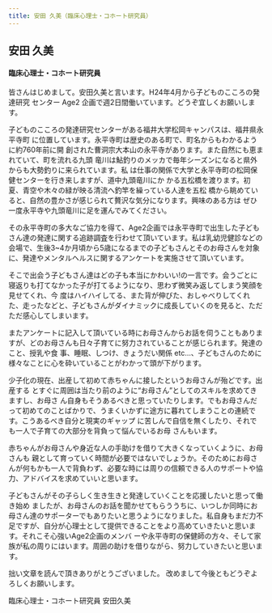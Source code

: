 ```yaml
---
title: 安田 久美（臨床心理士・コホート研究員）
---
```


## 安田 久美

#### 臨床心理士・コホート研究員

皆さんはじめまして。安田久美と言います。H24年4月から子どものこころの発達研究 センター Age2 企画で週2日間働いています。どうぞ宜しくお願いします。
子どものこころの発達研究センターがある福井大学松岡キャンパスは、福井県永平寺町 に位置しています。永平寺町は歴史のある町で、町名からもわかるように約760年前に開 創された曹洞宗大本山の永平寺があります。また自然にも恵まれていて、町を流れる九頭 竜川は鮎釣りのメッカで毎年シーズンになると県外からも大勢釣りに来られています。私 は仕事の関係で大学と永平寺町の松岡保健センターを行き来しますが、道中九頭竜川にか かる五松橋を渡ります。初夏、青空や木々の緑が映る清流へ釣竿を繰っている人達を五松 橋から眺めていると、自然の豊かさが感じられて贅沢な気分になります。興味のある方は ぜひ一度永平寺や九頭竜川に足を運んでみてください。その永平寺町の多大なご協力を得て、Age2企画では永平寺町で出生した子どもさん達の発達に関する追跡調査を行わせて頂いています。私は乳幼児健診などの会場で、生後3~4か月頃から5歳になるまでの子どもさんとそのお母さんを対象に、発達やメンタルヘルスに関するアンケートを実施させて頂いています。そこで出会う子どもさん達はどの子も本当にかわいい!の一言です。会うごとに寝返りも打てなかった子が打てるようになり、思わず微笑み返してしまう笑顔を見せてくれ、今 度はハイハイしてる、また背が伸びた、おしゃべりしてくれた、走ったなどと、子どもさんがダイナミックに成長していくのを見ると、ただただ感心してしまいます。またアンケートに記入して頂いている時にお母さんからお話を伺うこともありますが、どのお母さんも日々子育てに努力されていることが感じられます。発達のこと、授乳や食 事、睡眠、しつけ、きょうだい関係 etc...、子どもさんのために様々なことに心を砕いていることがわかって頭が下がります。少子化の現在、出産して初めて赤ちゃんに接したというお母さんが殆どです。出産する とすぐに周囲は当たり前のように“お母さん”としてのスキルを求めてきますし、お母さ ん自身もそうあるべきと思っていたりします。でもお母さんだって初めてのことばかりで、うまくいかずに途方に暮れてしまうことの連続です。こうあるべき自分と現実のギャップ に苦しんで自信を無くしたり、それでも一人で子育ての大部分を背負って悩んでいるお母 さんもいます。赤ちゃんがお母さんや身近な人の手助けを借りて大きくなっていくように、お母さんも 親として育っていく時間が必要ではないでしょうか。そのためにお母さんが何もかも一人で背負わず、必要な時には周りの信頼できる人のサポートや協力、アドバイスを求めていいと思います。子どもさんがその子らしく生き生きと発達していくことを応援したいと思って働き始め ましたが、お母さんのお話を聞かせてもらううちに、いつしか同時にお母さん達のサポーターでもありたいと思うようになりました。私自身もまだ力不足ですが、自分が心理士として提供できることをより高めていきたいと思います。それこそ心強いAge2企画のメンバ ーや永平寺町の保健師の方々、そして家族が私の周りにはいます。周囲の助けを借りながら、努力していきたいと思います。拙い文章を読んで頂きありがとうございました。 
改めまして今後ともどうぞよろしくお願いします。臨床心理士・コホート研究員 安田久美